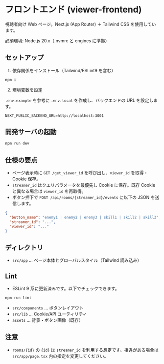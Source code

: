 # フロントエンド (viewer-frontend)

視聴者向け Web ページ。Next.js (App Router) ＋ Tailwind CSS を使用しています。

必須環境: Node.js 20.x（.nvmrc と engines に準拠）

## セットアップ
1. 依存関係をインストール（Tailwind/ESLint9 を含む）

```bash
npm i
```

2. 環境変数を設定

`.env.example` を参考に `.env.local` を作成し、バックエンドの URL を設定します。

```
NEXT_PUBLIC_BACKEND_URL=http://localhost:3001
```

## 開発サーバの起動
```bash
npm run dev
```

## 仕様の要点
- ページ表示時に `GET /get_viewer_id` を呼び出し、`viewer_id` を取得・Cookie 保存。
- `streamer_id` はクエリパラメータを最優先し Cookie に保存。既存 Cookie と異なる場合は `viewer_id` を再取得。
- ボタン押下で `POST /api/rooms/{streamer_id}/events` に以下の JSON を送信します。

```json
{
  "button_name": "enemy1 | enemy2 | enemy3 | skill1 | skill2 | skill3",
  "streamer_id": "...",
  "viewer_id": "..."
}
```

## ディレクトリ
- `src/app` … ページ本体とグローバルスタイル（Tailwind 読み込み）

## Lint
- ESLint 9 系に更新済みです。以下でチェックできます。

```bash
npm run lint
```
- `src/components` … ボタンレイアウト
- `src/lib` … Cookie/API ユーティリティ
- `assets` … 背景・ボタン画像（既存）

## 注意
- `rooms/{id}` の `{id}` は `streamer_id` を利用する想定です。相違がある場合は `src/app/page.tsx` 内の指定を変更してください。
